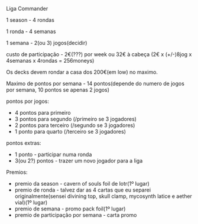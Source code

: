 Liga Commander

1 season - 4 rondas

1 ronda - 4 semanas

1 semana - 2(ou 3) jogos(decidir)

custo de participação - 2€(???) por week ou 32€ à cabeça (2€ x (+/-)8jog x 4semanas x 4rondas = 256moneys)

Os decks devem rondar a casa dos 200€(em low) no maximo.

Maximo de pontos por semana - 14 pontos(depende do numero de jogos por semana, 10 pontos se apenas 2 jogos)

pontos por jogos:
- 4 pontos para primeiro
- 3 pontos para segundo (/primeiro se 3 jogadores)
- 2 pontos para terceiro (/segundo se 3 jogadores)
- 1 ponto para quarto (/terceiro se 3 jogadores)

pontos extras:
- 1 ponto - participar numa ronda
- 3(ou 2?) pontos - trazer um novo jogador para a liga

Premios:
- premio da season - cavern of souls foil de lotr(1º lugar)
- premio de ronda - talvez dar as 4 cartas que eu separei originalmente(sensei divining top, skull clamp, mycosynth latice e aether vial)(1º lugar)
- premio de semana - promo pack foil(1º lugar)
- premio de participação por semana - carta promo